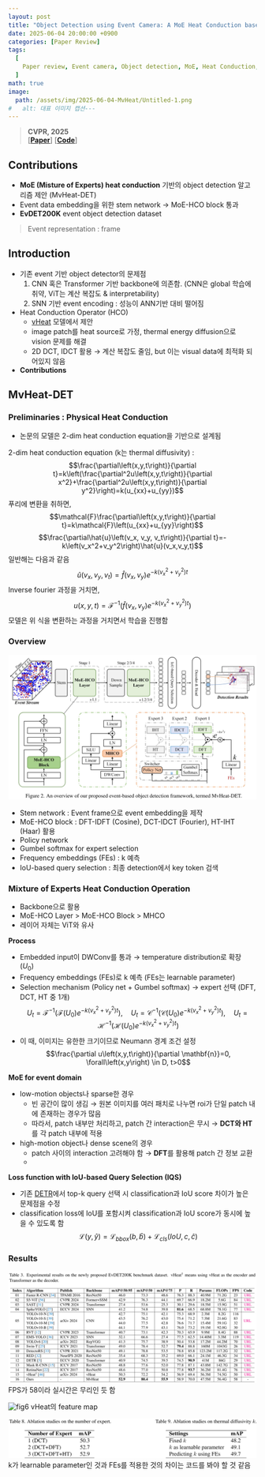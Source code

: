 ```yaml
---
layout: post
title: "Object Detection using Event Camera: A MoE Heat Conduction based Detector and A New Benchmark Dataset"
date: 2025-06-04 20:00:00 +0900
categories: [Paper Review]
tags:
  [
    Paper review, Event camera, Object detection, MoE, Heat Conduction, EvDET200K
  ]
math: true
image:
  path: /assets/img/2025-06-04-MvHeat/Untitled-1.png
#   alt: 대표 이미지 캡션---
---
```

> **CVPR, 2025**<br/>
> [**[Paper](https://arxiv.org/abs/2412.06647)**]
> [**[Code](https://github.com/Event-AHU/OpenEvDET)**]

## Contributions
- **MoE (Misture of Experts) heat conduction** 기반의 object detection 알고리즘 제안 (MvHeat-DET)
- Event data embedding을 위한 stem network → MoE-HCO block 통과
- **EvDET200K** event object detection dataset
> Event representation : frame

## Introduction
- 기존 event 기반 object detector의 문제점
  1. CNN 혹은 Transformer 기반 backbone에 의존함. (CNN은 global 학습에 취약, ViT는 계산 복잡도 & interpretability)
  2. SNN 기반 event encoding : 성능이 ANN기반 대비 떨어짐
- Heat Conduction Operator (HCO)
  - [vHeat](https://arxiv.org/abs/2405.16555) 모델에서 제안
  - image patch를 heat source로 가정, thermal energy diffusion으로 vision 문제를 해결
  - 2D DCT, IDCT 활용 → 계산 복잡도 줄임, but 이는 visual data에 최적화 되어있지 않음
- **Contributions**

## MvHeat-DET
### Preliminaries : Physical Heat Conduction
- 논문의 모델은 2-dim heat conduction equation을 기반으로 설계됨

2-dim heat conduction equation (k는 thermal diffusivity) : 
$$\frac{\partial\left(x,y,t\right)}{\partial t}=k\left(\frac{\partial^2u\left(x,y,t\right)}{\partial x^2}+\frac{\partial^2u\left(x,y,t\right)}{\partial y^2}\right)=k(u_{xx}+u_{yy})$$
푸리에 변환을 취하면,
$$\mathcal{F}\frac{\partial\left(x,y,t\right)}{\partial t}=k\mathcal{F}\left(u_{xx}+u_{yy}\right)$$
$$\frac{\partial\hat{u}\left(v_x, v_y, v_t\right)}{\partial t}=-k\left(v_x^2+v_y^2\right)\hat{u}(v_x,v_y,t)$$
일반해는 다음과 같음
$$\hat{u}\left(v_x, v_y, v_t\right)=\hat{f}\left(v_x, v_y\right)e^{-k\left(v_x^2+v_y^2\right)t}$$
Inverse fourier 과정을 거치면,
$$u\left(x,y,t\right)=\mathcal{F}^{-1}\left(\hat{f}(v_x,v_y)e^{-k\left(v_x^2+v_y^2\right)t}\right)$$
모델은 위 식을 변환하는 과정을 거치면서 학습을 진행함

### Overview
![fig2](/assets/img/2025-06-04-MvHeat/Untitled-1.png)
- Stem network : Event frame으로 event embedding을 제작
- MoE-HCO block : DFT-IDFT (Cosine), DCT-IDCT (Fourier), HT-IHT (Haar) 활용
- Policy network
- Gumbel softmax for expert selection
- Frequency embeddings (FEs) : k 예측
- IoU-based query selection : 최종 detection에서 key token 검색

### Mixture of Experts Heat Conduction Operation
- Backbone으로 활용
- MoE-HCO Layer > MoE-HCO Block > MHCO
- 레이어 자체는 ViT와 유사

**Process**
- Embedded input이 DWConv를 통과 → temperature distribution로 확장 ($U_0$)
- Frequency embeddings (FEs)로 k 예측 (FEs는 learnable parameter)
- Selection mechanism (Policy net + Gumbel softmax) → expert 선택 (DFT, DCT, HT 중 1개)
$$U_t =\mathcal{F}^{-1}\left(\mathcal{F}\left(U_0\right)e^{-k\left(v^2_x+v^2_y\right)t}\right), \quad U_t =\mathcal{C}^{-1}\left(\mathcal{C}\left(U_0\right)e^{-k\left(v^2_x+v^2_y\right)t}\right), \quad U_t =\mathcal{H}^{-1}\left(\mathcal{H}\left(U_0\right)e^{-k\left(v^2_x+v^2_y\right)t}\right)$$
- 이 때, 이미지는 유한한 크기이므로 Neumann 경계 조건 설정
$$\frac{\partial u\left(x,y,t\right)}{\partial \mathbf{n}}=0, \forall\left(x,y\right) \in D, t>0$$

**MoE for event domain**
- low-motion objects나 sparse한 경우
  - 빈 공간이 많이 생김 → 원본 이미지를 여러 패치로 나누면 roi가 단일 patch 내에 존재하는 경우가 많음
  - 따라서, patch 내부만 처리하고, patch 간 interaction은 무시 → **DCT와 HT**를 각 patch 내부에 적용
- high-motion object나 dense scene의 경우
  - patch 사이의 interaction 고려해야 함 → **DFT**를 활용해 patch 간 정보 교환
  - 
**Loss function with IoU-based Query Selection (IQS)**
- 기존 [DETR](https://www.ecva.net/papers/eccv_2020/papers_ECCV/papers/123460205.pdf)에서 top-k query 선택 시 classification과 IoU score 차이가 높은 문제점을 수정
- classification loss에 IoU를 포함시켜 classification과 IoU score가 동시에 높을 수 있도록 함
$$\mathcal{L}\left(y, \hat{y}\right)=\mathcal{L}_{bbox}\left(b,\hat{b}\right)+\mathcal{L}_{cls}\left(IoU,c,\hat{c}\right)$$

### Results
![tab3](/assets/img/2025-06-04-MvHeat/Untitled-2.png)
FPS가 58이라 실시간은 무리인 듯 함

![fig6](/assets/img/2025-06-04-MvHeat/Untitled-3.png)
vHeat의 feature map

![tab8](/assets/img/2025-06-04-MvHeat/Untitled-4.png)
k가 learnable parameter인 것과 FEs를 적용한 것의 차이는 코드를 봐야 할 것 같음
